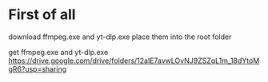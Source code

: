 # First of all
download ffmpeg.exe and yt-dlp.exe
place them into the root folder

get ffmpeg.exe and yt-dlp.exe
https://drive.google.com/drive/folders/12alE7avwLOvNJ9ZSZqL1m_18dYtoMgR6?usp=sharing
